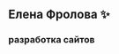## Елена Фролова ✨
### разработка сайтов
<!--
**ElenaFro/ElenaFro** is a ✨ _special_ ✨ repository because its `README.md` (this file) appears on your GitHub profile.

Here are some ideas to get you started:👋

- 🔭 I’m currently working on CSS, HTML

